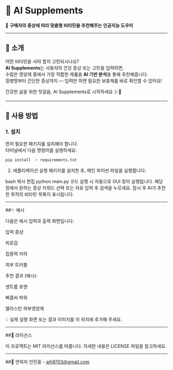 # 🧠 AI Supplements

📌 **구매자의 증상에 따라 맞춤형 비타민을 추천해주는 인공지능 도우미**

---

## 📸 소개

어떤 비타민을 사야 할지 고민되시나요?  
**AI Supplements**는 사용자의 건강 증상 또는 고민을 입력하면,  
수많은 영양제 중에서 가장 적합한 제품을 **AI 기반 분석**을 통해 추천해줍니다.  
질병명부터 간단한 증상까지 — 입력만 하면 필요한 보충제를 바로 확인할 수 있어요!

건강한 삶을 위한 첫걸음, AI Supplements로 시작하세요 🩺💊

---

## 🚀 사용 방법

### 1. 설치

먼저 필요한 패키지를 설치해야 합니다.  
터미널에서 다음 명령어를 실행하세요:

```bash
pip install -r requirements.txt
```

2. 애플리케이션 실행
패키지를 설치한 후, 메인 파이썬 파일을 실행합니다:

bash
복사
편집
python main.py
코드 실행 시 자동으로 GUI 창이 실행됩니다.
해당 창에서 원하는 증상 키워드 선택 또는 자유 입력 후 검색을 누르세요.
잠시 후 AI가 추천한 최적의 비타민 목록이 표시됩니다.

---

##✨ 예시

다음은 예시 입력과 출력 화면입니다:

입력 증상:

피로감

집중력 저하

피부 트러블

추천 결과 (예시):

센트룸 포맨

삐콤씨 파워

엘라스틴 피부영양제

💡 실제 실행 화면 또는 결과 이미지를 이 위치에 추가해 주세요.

---

##📄 라이선스

이 프로젝트는 MIT 라이선스를 따릅니다.
자세한 내용은 LICENSE 파일을 참고하세요.

---

##📧 연락처
안진홍 - ajh9703@gmail.com

